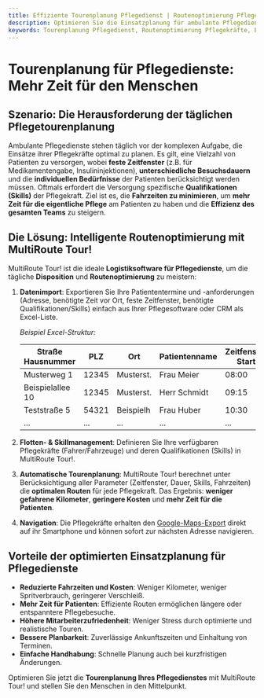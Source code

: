 ```yaml
---
title: Effiziente Tourenplanung Pflegedienst | Routenoptimierung Pflegekräfte
description: Optimieren Sie die Einsatzplanung für ambulante Pflegedienste mit MultiRoute Tour!. Weniger Fahrzeit, mehr Patientenzeit dank intelligenter Routenoptimierung.
keywords: Tourenplanung Pflegedienst, Routenoptimierung Pflegekräfte, Einsatzplanung ambulante Pflege, mobile Krankenpflege, Pflegetouren planen, Logistiksoftware Pflege, MultiRoute Tour, Fahrzeit minimieren, Patientenversorgung, Zeitfenster, Skills, Disposition Pflege
---
```


# Tourenplanung für Pflegedienste: Mehr Zeit für den Menschen

## Szenario: Die Herausforderung der täglichen Pflegetourenplanung

Ambulante Pflegedienste stehen täglich vor der komplexen Aufgabe, die Einsätze ihrer Pflegekräfte optimal zu planen. Es gilt, eine Vielzahl von Patienten zu versorgen, wobei **feste Zeitfenster** (z.B. für Medikamentengabe, Insulininjektionen), **unterschiedliche Besuchsdauern** und die **individuellen Bedürfnisse** der Patienten berücksichtigt werden müssen. Oftmals erfordert die Versorgung spezifische **Qualifikationen (Skills)** der Pflegekraft. Ziel ist es, die **Fahrzeiten zu minimieren**, um **mehr Zeit für die eigentliche Pflege** am Patienten zu haben und die **Effizienz des gesamten Teams** zu steigern.

## Die Lösung: Intelligente Routenoptimierung mit MultiRoute Tour!

MultiRoute Tour! ist die ideale **Logistiksoftware für Pflegedienste**, um die tägliche **Disposition** und **Routenoptimierung** zu meistern:

1.  **Datenimport**: Exportieren Sie Ihre Patiententermine und -anforderungen (Adresse, benötigte Zeit vor Ort, feste Zeitfenster, benötigte Qualifikationen/Skills) einfach aus Ihrer Pflegesoftware oder CRM als Excel-Liste.

    *Beispiel Excel-Struktur:*

    | Straße Hausnummer | PLZ   | Ort      | Patientenname | Zeitfenster Start | Zeitfenster Ende | Dauer (Sek) | Skill        |
    |-------------------|-------|----------|---------------|-------------------|------------------|-------------|--------------|
    | Musterweg 1       | 12345 | Musterst.| Frau Meier    | 08:00             | 09:00            | 1800        | Grundpflege  |
    | Beispielallee 10  | 12345 | Musterst.| Herr Schmidt  | 09:15             | 10:00            | 1200        | Medikamenten |
    | Teststraße 5      | 54321 | Beispielh| Frau Huber    | 10:30             | 11:30            | 2400        | Wundversorg. |
    | ...               | ...   | ...      | ...           | ...               | ...              | ...         | ...          |

2.  **Flotten- & Skillmanagement**: Definieren Sie Ihre verfügbaren Pflegekräfte (Fahrer/Fahrzeuge) und deren Qualifikationen (Skills) in MultiRoute Tour!.

3.  **Automatische Tourenplanung**: MultiRoute Tour! berechnet unter Berücksichtigung aller Parameter (Zeitfenster, Dauer, Skills, Fahrzeiten) die **optimalen Routen** für jede Pflegekraft. Das Ergebnis: **weniger gefahrene Kilometer**, **geringere Kosten** und **mehr Zeit für die Patienten**.

4.  **Navigation**: Die Pflegekräfte erhalten den [Google-Maps-Export](../tour/#tour-exportieren) direkt auf ihr Smartphone und können sofort zur nächsten Adresse navigieren.

## Vorteile der optimierten Einsatzplanung für Pflegedienste

*   **Reduzierte Fahrzeiten und Kosten**: Weniger Kilometer, weniger Spritverbrauch, geringerer Verschleiß.
*   **Mehr Zeit für Patienten**: Effiziente Routen ermöglichen längere oder entspanntere Pflegebesuche.
*   **Höhere Mitarbeiterzufriedenheit**: Weniger Stress durch optimierte und realistische Touren.
*   **Bessere Planbarkeit**: Zuverlässige Ankunftszeiten und Einhaltung von Terminen.
*   **Einfache Handhabung**: Schnelle Planung auch bei kurzfristigen Änderungen.

Optimieren Sie jetzt die **Tourenplanung Ihres Pflegedienstes** mit MultiRoute Tour! und stellen Sie den Menschen in den Mittelpunkt.